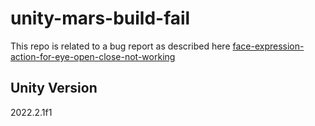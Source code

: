 # unity-mars-build-fail
This repo is related to a bug report as described here [face-expression-action-for-eye-open-close-not-working](https://forum.unity.com/threads/face-expression-action-for-eye-open-close-not-working.1144520/)

## Unity Version
2022.2.1f1
